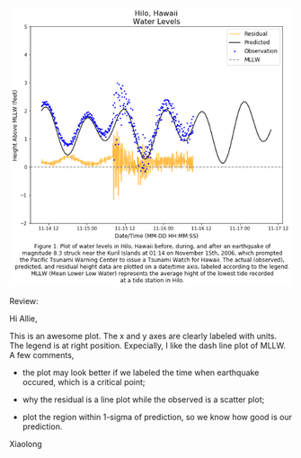 ![hilo](Hilo06figure.png)

Review:

Hi Allie,

This is an awesome plot. The x and y axes are clearly labeled with units. The legend is at right position. Expecially, I like the dash line plot of MLLW.  A few comments, 

- the plot may look better if we labeled the time when earthquake occured, which is a critical point;

- why the residual is a line plot while the observed is a scatter plot;

- plot the region within 1-sigma of prediction, so we know how good is our prediction.

Xiaolong
